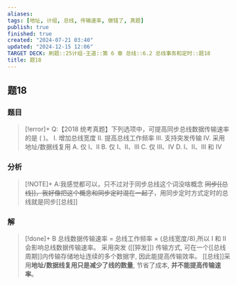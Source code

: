 ```yaml
---
aliases: 
tags: [地址, 计组, 总线, 传输速率, 做错了, 真题]
publish: true
finished: true
created: "2024-07-21 03:40"
updated: "2024-12-15 12:06"
TARGET DECK: 刷题::25计组-王道::第 6 章 总线::6.2 总线事务和定时::题18
title: 题18
---
```

## 题18
### 题目
> [!error]+
> Q:【2018 统考真题】下列选项中，可提高同步总线数据传输速率的是 ( )。
> I. 增加总线宽度 
> II. 提高总线工作频率 
> III. 支持突发传输
> IV. 采用地址/数据线复用
> A. 仅 I、II 
> B. 仅 I、II、III 
> C. 仅 III、IV 
> D. I、II、III 和 IV
### 分析
> [!NOTE]+
> A:我感觉都可以，只不过对于同步总线这个词没啥概念
> ~~同步[[总线]]，我好像把这个概念和同步定时混在一起了~~，用同步定时方式定时的总线就是同步[[总线]]
### 解
> [!done]+
> B
> 总线数据传输速率 $=$ 总线工作频率 $\times$ (总线宽度/8),所以 I 和 II 会影响总线数据传输速率。 
> 采用突发 ([[猝发]]) 传输方式, 可在一个[[总线周期]]内传输存储地址连续的多个数据字, 因此能提高传输效率。
> [[总线]]采用**地址/数据线复用只是减少了线的数量**, 节省了成本, **并不能提高传输速率**。
